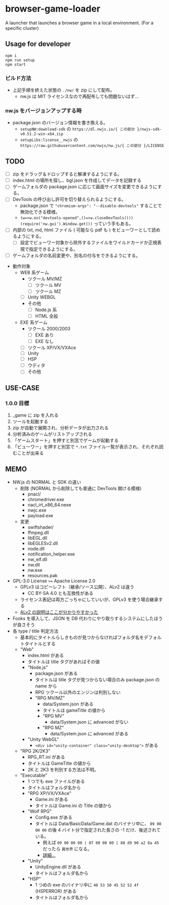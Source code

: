 # browser-game-loader

A launcher that launches a browser game in a local environment. (For a specific cluster)

## Usage for developer

```
npm i
npm run setup
npm start
```

### ビルド方法

- 上記手順を終えた状態の `./nw/` を zip にして配布。
  - nw.js は MIT ライセンスなので再配布しても問題ないはず...

### nw.js をバージョンアップする時

- package.json のバージョン情報を書き換える。
  - `setupNW:download-sdk` の `https://dl.nwjs.io/{ この部分 }/nwjs-sdk-v0.51.2-win-x64.zip`
  - `setupLibs:license__nwjs` の `https://raw.githubusercontent.com/nwjs/nw.js/{ この部分 }/LICENSE`

## TODO

- [ ] zip をドラッグ＆ドロップすると解凍するようにする。
- [ ] index.html の場所を探し、bgl.json を作成してデータを記録する
- [ ] ゲームフォルダの package.json に応じて画面サイズを変更できるようにする。
- [ ] DevTools の呼び出し許可を切り替えられるようにする。
  - package.json で `"chromium-args": "--disable-devtools"` することで無効化できる模様。
  - `(w=>w.on("devtools-opened",()=>w.closeDevTools()))(require('nw.gui').Window.get())` っていう手もある。
- [ ] 内部の txt, md, html ファイル ( 可能なら pdf も ) をビューワーとして読めるようにする。
  - [ ] 設定でビューワー対象から除外するファイルをワイルドカードか正規表現で指定できるようにする。
- [ ] ゲームフォルダの名前変更や、別名の付与をできるようにする。
- 動作対象
  - WEB 系ゲーム
    - ツクール MV/MZ
      - [ ] ツクール MV
      - [ ] ツクール MZ
    - [ ] Unity WEBGL
    - その他
      - [ ] Node.js 系
      - [ ] HTML 全般
  - EXE 系ゲーム
    - ツクール 2000/2003
      - [ ] EXE あり
      - [ ] EXE なし
    - [ ] ツクール XP/VX/VXAce
    - [ ] Unity
    - [ ] HSP
    - [ ] ウディタ
    - [ ] その他

## USE-CASE

### 1.0.0 目標

1. \_game に zip を入れる
2. ツールを起動する
3. zip が自動で展開され、分析データが出力される
4. 分析済みのゲームがリストアップされる
5. 「ゲームスタート」を押すと別窓でゲームが起動する
6. 「ビューワー」を押すと別窓で `*.txt` ファイル一覧が表示され、それぞれ読むことが出来る

## MEMO

- NW.js の NORMAL と SDK の違い
  - 削除 (NORMAL から削除しても普通に DevTools 開ける模様)
    - pnacl/
    - chromedriver.exe
    - nacl_irt_x86_64.nexe
    - nwjc.exe
    - payload.exe
  - 変更
    - swiftshader/
    - ffmpeg.dll
    - libEGL.dll
    - libEGLESv2.dll
    - node.dll
    - notification_helper.exe
    - nw_elf.dll
    - nw.dll
    - nw.exe
    - resources.pak
- GPL-3.0 License `>=` Apache License 2.0
  - GPLv3 はコピーレフト（継承/ソース公開）、ALv2 は違う
    - CC BY-SA 4.0 とも互換性がある
  - ライセンス表記は両方ごっちゃにしていいが、GPLv3 を使う場合継承する
  - [ALv2 の説明はここが分かりやすかった](https://yamory.io/blog/about-mit-License/#apache-license%2C-version-2.0%EF%BC%88apache-license-2.0%EF%BC%89)
- Fooks を導入して、JSON を DB 代わりにやり取りするシステムにしたほうが良さそう
- 各 type / title 判定方法
  - 基本的にタイトルらしきものが見つからなければフォルダ名をデフォルトタイトルとする
  - "Web"
    - index.html がある
    - タイトルは title タグがあればその値
    - "Node.js"
      - package.json がある
      - タイトルは title タグが見つからない場合のみ package.json の name から
      - RPG ツクール以外のエンジンは判別しない
      - "RPG MV/MZ"
        - data/System.json がある
        - タイトルは gameTitle の値から
        - "RPG MV"
          - data/System.json に advanced がない
        - "RPG MZ"
          - data/System.json に advanced がある
    - "Unity WebGL"
      - `<div id="unity-container" class="unity-desktop">` がある
  - "RPG 2K/2K3"
    - RPG_RT.ini がある
    - タイトルは GameTitle の値から
    - 2K と 2K3 を判別する方法は不明。
  - "Executable"
    - 1 つでも exe ファイルがある
    - タイトルはフォルダ名から
    - "RPG XP/VX/VXAce"
      - Game.ini がある
      - タイトルは Game.ini の Title の値から
    - "Wolf RPG"
      - Config.exe がある
      - タイトルは Data/BasicData/Game.dat のバイナリ中に、 `09 00 00 00` の後 4 バイト分で指定された長さの -1 だけ、後述されている。
        - 例えば `09 00 00 00 | 07 00 00 00 | 88 d9 90 a2 8a 45` だったら `異世界` になる。
        - [詳細...](http://kameske027.php.xdomain.jp/analysis_woditor.php)
    - "Unity"
      - UnityEngine.dll がある
      - タイトルはフォルダ名から
    - "HSP"
      - 1 つめの exe のバイナリ中に `48 53 50 45 52 52 4f` (HSPERROR) がある
      - タイトルはフォルダ名から
